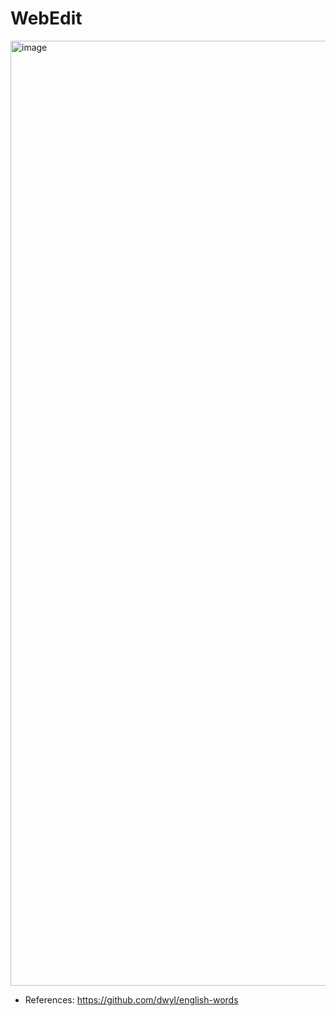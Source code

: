 # WebEdit

<img width="1512" alt="image" src="https://github.com/iratansh/Python/assets/151393106/d1706039-8359-48d7-a30b-995cb05673ed">




* References: https://github.com/dwyl/english-words
